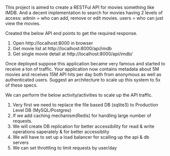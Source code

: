 This project is aimed to create a RESTFul API for movies something like IMDB. And a decent implementation to search for movies having 2 levels of access: admin = who can add, remove or edit movies. users = who can just view the movies.

Created the below API end points to get the required response.
1. Open http://localhost:8000 in browser
2. Get movie list at http://localhost:8000/api/imdb
3. Get single movie detail at http://localhost:8000/api/imdb/<name>

Once deployed suppose this application became very famous and started to receive a ton of traffic. Your application now contains metadata about 5M movies and receives 15M API hits per day both from anonymous as well as authenticated users. Suggest an architecture to scale up this system to 5x of these specs.

We can perform the below activity/activities to scale up the API traffic.
1. Very first we need to replace the file based DB (sqlite3) to Production Level DB (MySQL/Postgres)
2. If we add caching mechanism(Redis) for handling large number of requests.
3. We will create DB replication for better accessibility for read & write operations saperately & for better accessiblity
4. We will have to set up a load balancer for scalling up the api & db servers
5. We can set throttling to limit requests by user/day
